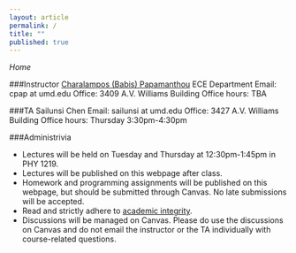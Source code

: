 ```yaml
---
layout: article
permalink: /
title: ""
published: true
---
```


*Home*

###Instructor
[Charalampos (Babis) Papamanthou](http://www.ece.umd.edu/~cpap) 
ECE Department
Email: cpap at umd.edu
Office: 3409 A.V. Williams Building
Office hours: TBA

###TA
Sailunsi Chen
Email: sailunsi at umd.edu
Office: 3427 A.V. Williams Building
Office hours: Thursday 3:30pm-4:30pm

###Administrivia

*	Lectures will be held on Tuesday and Thursday at 12:30pm-1:45pm in PHY 1219.
*	Lectures will be published on this webpage after class.
*	Homework and programming assignments will be published on this webpage, but should be submitted through Canvas. No late submissions will be accepted.
*	Read and strictly adhere to [academic integrity](http://www.faculty.umd.edu/teach/integrity.html). 
*	Discussions will be managed on Canvas. Please do use the discussions on Canvas and do not email the instructor or the TA individually with course-related questions.
